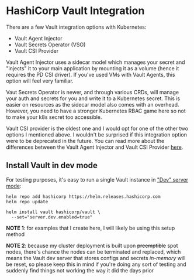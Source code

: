 # HashiCorp Vault Integration
There are a few Vault integration options with Kubernetes:
- Vault Agent Injector
- Vault Secrets Operator (VSO)
- Vault CSI Provider

Vault Agent Injector uses a sidecar model which manages your secret and "injects" it to your main application by mounting it as a volume (hence it requires the PD CSI driver).  If you've used VMs with Vault Agents, this option will feel very familiar.

Vaut Secrets Operator is newer, and through various CRDs, will manage your auth and secrets for you and write it to a Kubernetes secret.  This is easier on resources as the sidecar model also comes with an overhead.  However, you need to have a stronger Kubernetes RBAC game here so not to make your k8s secret too accessible.

Vault CSI provider is the oldest one and I would opt for one of the other two options I mentioned above.  I wouldn't be surprised if this integration option were to be deprecated in the future.  You can read more about the differences between the Vault Agent Injector and Vault CSI Provider [here](https://developer.hashicorp.com/vault/docs/platform/k8s/injector-csi#vault-csi-provider).


## Install Vault in dev mode
For testing purposes, it's easy to run a single Vault instance in ["Dev" server mode](https://developer.hashicorp.com/vault/docs/concepts/dev-server):
```console
helm repo add hashicorp https://helm.releases.hashicorp.com
helm repo update

helm install vault hashicorp/vault \
  --set="server.dev.enabled=true"
```

**NOTE 1**: for examples that I create here, I will likely be using this setup method

**NOTE 2**: because my cluster deployment is built upon ~~preemptible~~ spot nodes, there's chance the nodes can be terminated and replaced, which means the Vault dev server that stores configs and secrets *in-memory* will be reset, so please keep this in mind if you're doing any sort of testing and suddenly find things not working the way it did the days prior
